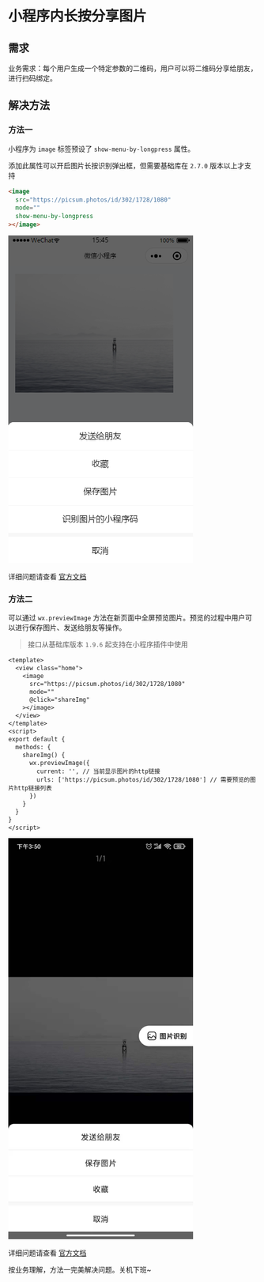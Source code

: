 # 小程序内长按分享图片

## 需求

业务需求：每个用户生成一个特定参数的二维码，用户可以将二维码分享给朋友，进行扫码绑定。

## 解决方法

### 方法一

小程序为 `image` 标签预设了 `show-menu-by-longpress` 属性。

添加此属性可以开启图片长按识别弹出框，但需要基础库在 `2.7.0` 版本以上才支持

```html
<image
  src="https://picsum.photos/id/302/1728/1080"
  mode=""
  show-menu-by-longpress
></image>
```

![](./images/applet-Long_press/Snipaste_2020-12-01_15-43-06.png)

详细问题请查看 [官方文档](https://developers.weixin.qq.com/miniprogram/dev/component/image.html)

### 方法二

可以通过 `wx.previewImage` 方法在新页面中全屏预览图片。预览的过程中用户可以进行保存图片、发送给朋友等操作。

> 接口从基础库版本 `1.9.6` 起支持在小程序插件中使用

```vue
<template>
  <view class="home">
    <image
      src="https://picsum.photos/id/302/1728/1080"
      mode=""
      @click="shareImg"
    ></image>
  </view>
</template>
<script>
export default {
  methods: {
    shareImg() {
      wx.previewImage({
        current: '', // 当前显示图片的http链接
        urls: ['https://picsum.photos/id/302/1728/1080'] // 需要预览的图片http链接列表
      })
    }
  }
}
</script>
```

<img style="width: 374px" src="./images/applet-Long_press/img_7846661920babe22d80d00c7c8e7cee.jpg">

详细问题请查看 [官方文档](https://developers.weixin.qq.com/miniprogram/dev/api/media/image/wx.previewImage.html)

按业务理解，方法一完美解决问题。关机下班~
